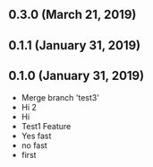 ## 0.3.0 (March 21, 2019)


## 0.1.1 (January 31, 2019)


## 0.1.0 (January 31, 2019)
  - Merge branch 'test3'
  - Hi 2
  - Hi
  - Test1 Feature
  - Yes fast
  - no fast
  - first

